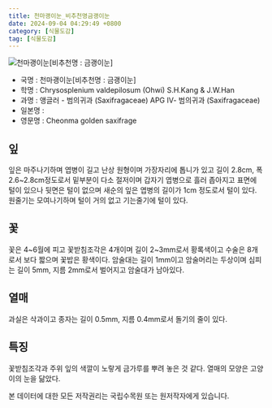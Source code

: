 ```yaml
---
title: 천마괭이눈_비추천명금괭이눈
date: 2024-09-04 04:29:49 +0800
category: [식물도감]
tag: [식물도감]
---
```




![천마괭이눈[비추천명 : 금괭이눈]](/fileUpload/plants/basic/Saxifragaceae/Chrysosplenium/P000007637/P000007637_202205_1_th2.jpg)
- 국명 : 천마괭이눈[비추천명 : 금괭이눈]
- 학명 : Chrysosplenium valdepilosum (Ohwi) S.H.Kang & J.W.Han
- 과명 : 앵글러 - 범의귀과 (Saxifragaceae) APG Ⅳ- 범의귀과 (Saxifragaceae)
- 일본명 : 
- 영문명 : Cheonma golden saxifrage


## 잎
잎은 마주나기하며 엽병이 길고 난상 원형이며 가장자리에 톱니가 있고 길이 2.8cm, 폭 2.6~2.8cm정도로서 밑부분이 다소 절저이며 갑자기 엽병으로 흘러 좁아지고 표면에 털이 있으나 뒷면은 털이 없으며 새순의 잎은 엽병의 길이가 1cm 정도로서 털이 있다. 원줄기는 모여나기하며 털이 거의 없고 기는줄기에 털이 있다.
## 꽃
꽃은 4~6월에 피고 꽃받침조각은 4개이며 길이 2~3mm로서 황록색이고 수술은 8개로서 보다 짧으며 꽃밥은 황색이다. 암술대는 길이 1mm이고 암술머리는 두상이며 심피는 길이 5mm, 지름 2mm로서 벌어지고 암술대가 남아있다.
## 열매
과실은 삭과이고 종자는 길이 0.5mm, 지름 0.4mm로서 돌기의 줄이 있다.
## 특징
꽃받침조각과 주위 잎의 색깔이 노랗게 금가루를 뿌려 놓은 것 같다. 열매의 모양은 고양이의 눈을 닮았다.






본 데이터에 대한 모든 저작권리는 국립수목원 또는 원저작자에게 있습니다.
